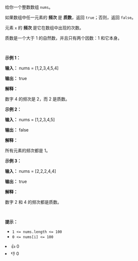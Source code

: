 <p>给你一个整数数组 <code>nums</code>。</p>

<p>如果数组中任一元素的&nbsp;<strong>频次&nbsp;</strong>是&nbsp;<strong>质数</strong>，返回 <code>true</code>；否则，返回 <code>false</code>。</p>

<p>元素 <code>x</code> 的&nbsp;<strong>频次&nbsp;</strong>是它在数组中出现的次数。</p>

<p>质数是一个大于 1 的自然数，并且只有两个因数：1 和它本身。</p>

<p>&nbsp;</p>

<p><strong class="example">示例 1：</strong></p>

<div class="example-block"> 
 <p><strong>输入：</strong> <span class="example-io">nums = [1,2,3,4,5,4]</span></p> 
</div>

<p><strong>输出：</strong> <span class="example-io">true</span></p>

<p><strong>解释：</strong></p>

<p>数字 4 的频次是 2，而 2 是质数。</p>

<p><strong class="example">示例 2：</strong></p>

<div class="example-block"> 
 <p><strong>输入：</strong> <span class="example-io">nums = [1,2,3,4,5]</span></p> 
</div>

<p><strong>输出：</strong> <span class="example-io">false</span></p>

<p><strong>解释：</strong></p>

<p>所有元素的频次都是 1。</p>

<p><strong class="example">示例 3：</strong></p>

<div class="example-block"> 
 <p><strong>输入：</strong> <span class="example-io">nums = [2,2,2,4,4]</span></p> 
</div>

<p><strong>输出：</strong> <span class="example-io">true</span></p>

<p><strong>解释：</strong></p>

<p>数字 2 和 4 的频次都是质数。</p>

<p>&nbsp;</p>

<p><strong>提示：</strong></p>

<ul> 
 <li><code>1 &lt;= nums.length &lt;= 100</code></li> 
 <li><code>0 &lt;= nums[i] &lt;= 100</code></li> 
</ul>

<div><li>👍 0</li><li>👎 0</li></div>